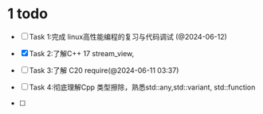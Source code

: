 # 1 todo
- [ ] Task 1:完成 linux高性能编程的复习与代码调试 (@2024-06-12)

- [x] Task 2:了解C++ 17 stream_view,
- [ ] Task 3:了解 C20 require(@2024-06-11 03:37)

- [ ] Task 4:彻底理解Cpp 类型擦除，熟悉std::any,std::variant, std::function
- [ ] 

